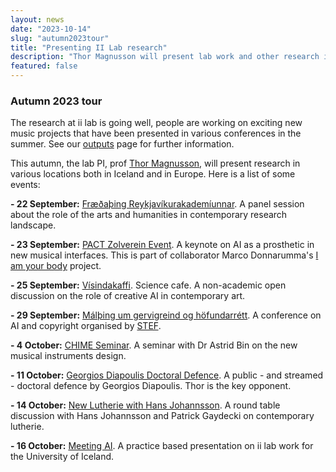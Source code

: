 ```yaml
---
layout: news
date: "2023-10-14"
slug: "autumn2023tour"
title: "Presenting II Lab research"
description: "Thor Magnusson will present lab work and other research in various events this autumn"
featured: false
---
```


<script>
import CaptionedImage from "../../components/Images/CaptionedImage.svelte"
</script>


<CaptionedImage
src="news/stage.png"
alt="A picture of a smoky stage."
caption="What goes on?"/>

### Autumn 2023 tour

The research at ii lab is going well, people are working on exciting new music projects that have been presented in various conferences in the summer. See our [outputs](http://www.iil.is/outputs) page for further information.

This autumn, the lab PI, prof [Thor Magnusson](http://thormagnusson.github.io), will present research in various locations both in Iceland and in Europe. Here is a list of some events:

**- 22 September:** [Fræðaþing Reykjavíkurakademíunnar](https://www.akademia.is/fraedathing-2023/). A panel session about the role of the arts and humanities in contemporary research landscape.

**- 23 September:** [PACT Zolverein Event](https://www.pact-zollverein.de/en/programme/thor-magnusson). A keynote on AI as a prosthetic in new musical interfaces. This is part of collaborator Marco Donnarumma's [I am your body](https://www.pact-zollverein.de/en/programme/i-am-your-body) project.

**- 25 September:** [Vísindakaffi](https://www.visindavaka.is/visindakaffi/). Science cafe. A non-academic open discussion on the role of creative AI in contemporary art. 

**- 29 September:** [Málþing um gervigreind og höfundarrétt](https://www.lhi.is/event/malthing-um-gervigreind-og-hofundarett). A conference on AI and copyright organised by [STEF](http://www.stef.is). 

**- 4 October:** [CHIME Seminar](https://www.chime.ac.uk/chime-seminar-sm-astrid-bin-and-thor-magnusson). A seminar with Dr Astrid Bin on the new musical instruments design.

**- 11 October:** [Georgios Diapoulis Doctoral Defence](https://www.iil.is). A public - and streamed - doctoral defence by Georgios Diapoulis. Thor is the key opponent.

**- 14 October:** [New Lutherie with Hans Johannsson](https://www.asmundarsalur.is/omuraldanna?). A round table discussion with Hans Johannsson and Patrick Gaydecki on contemporary lutherie. 

**- 16 October:** [Meeting AI](https://www.hi.is/vidburdir/stefnumot_vid_gervigreind). A practice based presentation on ii lab work for the University of Iceland.

